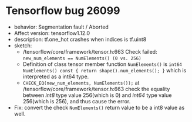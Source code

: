 # Tensorflow bug 26099
- behavior: Segmentation fault / Aborted
- Affect version: tensorflow1.12.0
- description: tf.one_hot crashes when indices is tf.uint8
- sketch:
    - /tensorflow/core/framework/tensor.h:663 Check failed: ```new_num_elements == NumElements() (0 vs. 256)```
    - Definition of class tensor member function ```NumElements()``` is ```int64 NumElements() const { return shape().num_elements(); }``` which is interpreted as a int64 type. 
    - ```CHECK_EQ(new_num_elements, NumElements());``` at /tensorflow/core/framework/tensor.h:663 check the equality between *int8* type value 256(which is 0) and *int64* type value 256(which is 256), and thus cause the error.
- Fix: convert the check ```NumElements()``` return value to be a int8 value as well. 
